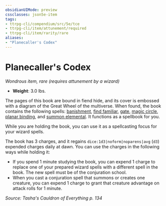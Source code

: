 ```yaml
---
obsidianUIMode: preview
cssclasses: json5e-item
tags:
- ttrpg-cli/compendium/src/5e/tce
- ttrpg-cli/item/attunement/required
- ttrpg-cli/item/rarity/rare
aliases: 
- "Planecaller's Codex"
---
```

# Planecaller's Codex
*Wondrous item, rare (requires attunement by a wizard)*  


- **Weight**: 3.0 lbs.

The pages of this book are bound in fiend hide, and its cover is embossed with a diagram of the Great Wheel of the multiverse. When found, the book contains the following spells: [banishment](Інструменти%20ДМ/CLI/spells/banishment-xphb.md), [find familiar](Інструменти%20ДМ/CLI/spells/find-familiar-xphb.md), [gate](Інструменти%20ДМ/CLI/spells/gate-xphb.md), [magic circle](Інструменти%20ДМ/CLI/spells/magic-circle-xphb.md), [planar binding](Інструменти%20ДМ/CLI/spells/planar-binding-xphb.md), and [summon elemental](Інструменти%20ДМ/CLI/spells/summon-elemental-xphb.md). It functions as a spellbook for you.

While you are holding the book, you can use it as a spellcasting focus for your wizard spells.

The book has 3 charges, and it regains `dice:1d3|noform|noparens|avg` (`d3`) expended charges daily at dawn. You can use the charges in the following ways while holding it:

- If you spend 1 minute studying the book, you can expend 1 charge to replace one of your prepared wizard spells with a different spell in the book. The new spell must be of the conjuration school.  
- When you cast a conjuration spell that summons or creates one creature, you can expend 1 charge to grant that creature advantage on attack rolls for 1 minute.  

*Source: Tasha's Cauldron of Everything p. 134*